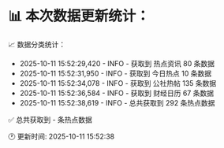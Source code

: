📊 本次数据更新统计：
==========================

📈 数据分类统计：
- 2025-10-11 15:52:29,420 - INFO - 获取到 热点资讯 80 条数据
- 2025-10-11 15:52:31,950 - INFO - 获取到 今日热点 10 条数据
- 2025-10-11 15:52:34,078 - INFO - 获取到 公社热帖 135 条数据
- 2025-10-11 15:52:36,584 - INFO - 获取到 财经日历 67 条数据
- 2025-10-11 15:52:38,619 - INFO - 总共获取到 292 条热点数据

✅ 总共获取到 - 条热点数据

🕐 更新时间: 2025-10-11 15:52:38
